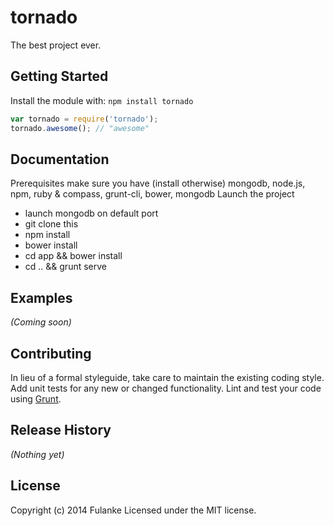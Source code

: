 # tornado

The best project ever.

## Getting Started
Install the module with: `npm install tornado`

```javascript
var tornado = require('tornado');
tornado.awesome(); // "awesome"
```

## Documentation
 Prerequisites
 make sure you have (install otherwise) mongodb, node.js, npm, ruby & compass, grunt-cli, bower, mongodb
 Launch the project
 * launch mongodb on default port
 * git clone this
 * npm install
 * bower install
 * cd app && bower install
 * cd .. && grunt serve



## Examples
_(Coming soon)_

## Contributing
In lieu of a formal styleguide, take care to maintain the existing coding style. Add unit tests for any new or changed functionality. Lint and test your code using [Grunt](http://gruntjs.com/).

## Release History
_(Nothing yet)_

## License
Copyright (c) 2014 Fulanke
Licensed under the MIT license.
